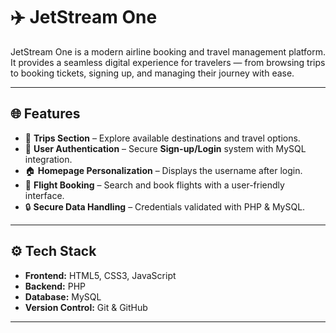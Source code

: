 # ✈️ JetStream One  

JetStream One is a modern airline booking and travel management platform.  
It provides a seamless digital experience for travelers — from browsing trips to booking tickets, signing up, and managing their journey with ease.  

---

## 🌐 Features  
- 🛫 **Trips Section** – Explore available destinations and travel options.  
- 👤 **User Authentication** – Secure **Sign-up/Login** system with MySQL integration.  
- 🏠 **Homepage Personalization** – Displays the username after login.  
- 📅 **Flight Booking** – Search and book flights with a user-friendly interface.  
- 🔒 **Secure Data Handling** – Credentials validated with PHP & MySQL.  

---

## ⚙️ Tech Stack  
- **Frontend:** HTML5, CSS3, JavaScript  
- **Backend:** PHP  
- **Database:** MySQL  
- **Version Control:** Git & GitHub  

---

